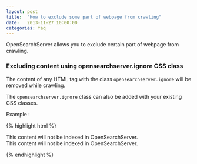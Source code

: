 ```yaml
---
layout: post
title:  "How to exclude some part of webpage from crawling"
date:   2013-11-27 10:00:00
categories: faq
---
```


OpenSearchServer allows you to exclude certain part of webpage from crawling.

### Excluding content using opensearchserver.ignore CSS class

The content of any HTML tag with the class `opensearchserver.ignore` will be removed while crawling.

The `opensearchserver.ignore` class can also be added with your existing CSS classes.

Example :

{% highlight html %}
  
<div class="opensearchserver.ignore">This content will not be indexed in OpenSearchServer.</div>
<div class="content opensearchserver.ignore">This content will not be indexed in OpenSearchServer.</div>
  
{% endhighlight %} 
